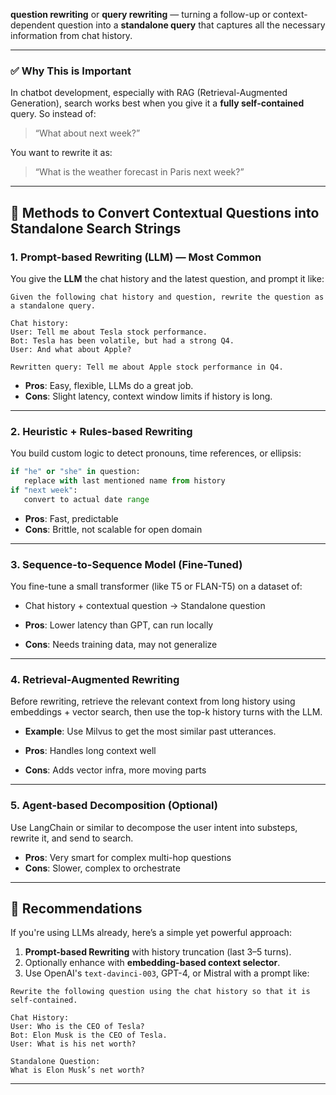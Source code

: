 **question rewriting** or **query rewriting** — turning a follow-up or context-dependent question into a **standalone query** that captures all the necessary information from chat history.

---

### ✅ **Why This is Important**
In chatbot development, especially with RAG (Retrieval-Augmented Generation), search works best when you give it a **fully self-contained** query. So instead of:

> “What about next week?”

You want to rewrite it as:

> “What is the weather forecast in Paris next week?”

---

## 🔧 Methods to Convert Contextual Questions into Standalone Search Strings

### 1. **Prompt-based Rewriting (LLM) — Most Common**
You give the **LLM** the chat history and the latest question, and prompt it like:

```plaintext
Given the following chat history and question, rewrite the question as a standalone query.

Chat history:
User: Tell me about Tesla stock performance.
Bot: Tesla has been volatile, but had a strong Q4.
User: And what about Apple?

Rewritten query: Tell me about Apple stock performance in Q4.
```

- **Pros**: Easy, flexible, LLMs do a great job.
- **Cons**: Slight latency, context window limits if history is long.

---

### 2. **Heuristic + Rules-based Rewriting**
You build custom logic to detect pronouns, time references, or ellipsis:

```python
if "he" or "she" in question:
   replace with last mentioned name from history
if "next week":
   convert to actual date range
```

- **Pros**: Fast, predictable
- **Cons**: Brittle, not scalable for open domain

---

### 3. **Sequence-to-Sequence Model (Fine-Tuned)**
You fine-tune a small transformer (like T5 or FLAN-T5) on a dataset of:
- Chat history + contextual question → Standalone question

- **Pros**: Lower latency than GPT, can run locally
- **Cons**: Needs training data, may not generalize

---

### 4. **Retrieval-Augmented Rewriting**
Before rewriting, retrieve the relevant context from long history using embeddings + vector search, then use the top-k history turns with the LLM.

- **Example**: Use Milvus to get the most similar past utterances.

- **Pros**: Handles long context well
- **Cons**: Adds vector infra, more moving parts

---

### 5. **Agent-based Decomposition (Optional)**
Use LangChain or similar to decompose the user intent into substeps, rewrite it, and send to search.

- **Pros**: Very smart for complex multi-hop questions
- **Cons**: Slower, complex to orchestrate

---

## 🧠 Recommendations

If you're using LLMs already, here’s a simple yet powerful approach:

1. **Prompt-based Rewriting** with history truncation (last 3–5 turns).
2. Optionally enhance with **embedding-based context selector**.
3. Use OpenAI's `text-davinci-003`, GPT-4, or Mistral with a prompt like:

```plaintext
Rewrite the following question using the chat history so that it is self-contained.

Chat History:
User: Who is the CEO of Tesla?
Bot: Elon Musk is the CEO of Tesla.
User: What is his net worth?

Standalone Question:
What is Elon Musk’s net worth?
```

---

